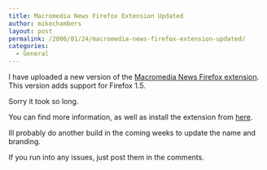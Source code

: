 ```yaml
---
title: Macromedia News Firefox Extension Updated
author: mikechambers
layout: post
permalink: /2006/01/24/macromedia-news-firefox-extension-updated/
categories:
  - General
---
```



I have uploaded a new version of the [Macromedia News Firefox extension][1]. This version adds support for Firefox 1.5.

Sorry it took so long.

You can find more information, as well as install the extension from [here][1].

Ill probably do another build in the coming weeks to update the name and branding.

If you run into any issues, just post them in the comments.

 [1]: http://weblogs.macromedia.com/macromedianews/